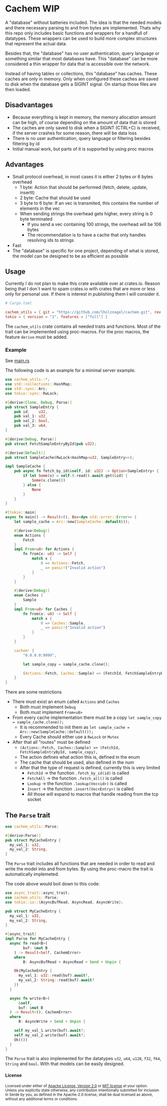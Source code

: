 # Cachem WIP

A "database" without batteries included.
The idea is that the needed models and there necessary parsing to and from
bytes are implemented.
Thats why this repo only includes basic functions and wrappers for
a handfull of datatypes.
These wrappers can be used to build more complex structures that represent
the actual data.

Besides that, the "database" has no user authentication, query language
or something similar that most databases have.
This "database" can be more considered a thin wrapper for data that is
accessible over the network.

Instead of having tables or collections, this "database" has caches.
These caches are only in memory.
Only when configured these caches are saved to disk when the database gets
a SIGINT signal.
On startup those files are then loaded.

## Disadvantages

- Because everything is kept in memory, the memory allocation amount can be high, of course depending on the amount of data that is stored
- The caches are only saved to disk when a SIGINT (CTRL+C) is received, if the server crashes for some reason, there will be data loss
- There is no user authentication, query language or filtering besides filtering by id
- Initial manual work, but parts of it is supported by using proc macros

## Advantages

- Small protocol overhead, in most cases it is either 2 bytes or 6 bytes overhead
  - 1 byte: Action that should be performed (fetch, delete, update, insertt)
  - 2 byte: Cache that should be used
  - 3 byte to 6 byte: If an vec is transmited, this contains the number of elements in the vec
  - When sending strings the overhead gets higher, every string is 0 byte terminated
    - If you send a vec containing 100 strings, the overhead will be 106 bytes
    - The recommendation is to have a cache that only handles resolving ids to strings
- Fast
- The "database" is specific for one project, depending of what is stored, the model can be designed to be as efficient as possible

## Usage

Currently I do not plan to make this crate available over at crates.io.
Reason being that I don´t want to spam crates.io with crates that are more or
less only for personal use.
If there is interest in publishing them I will consider it.

``` toml
# Cargo.toml

cachem_utils = { git = "https://github.com/lholznagel/cachem.git", rev = "INSERT_LATEST_GIT_REV", features = ["derive"] }
tokio = { version = "1", features = ["full"] }
```

The `cachem_utils` crate contains all needed traits and functions.
Most of the trait can be implemented using proc-macros.
For the proc macros, the feature `derive` must be added.

### Example

See [main.rs](./example/src/main.rs)

The following code is an example for a minimal server example.

``` rust
use cachem_utils::*;
use std::collections::HashMap;
use std::sync::Arc;
use tokio::sync::RwLock;

#[derive(Clone, Debug, Parse)]
pub struct SampleEntry {
    pub id:    u32,
    pub val_1: u32,
    pub val_2: bool,
    pub val_3: u64,
}

#[derive(Debug, Parse)]
pub struct FetchSampleEntryById(pub u32);

#[derive(Default)]
pub struct SampleCache(RwLock<HashMap<u32, SampleEntry>>);

impl SampleCache {
    pub async fn fetch_by_id(&self, id: u32) -> Option<SampleEntry> {
        if let Some(x) = self.0.read().await.get(&id) {
            Some(x.clone())
        } else {
            None
        }
    }
}

#[tokio::main]
async fn main() -> Result<(), Box<dyn std::error::Error>> {
    let sample_cache = Arc::new(SampleCache::default());

    #[derive(Debug)]
    enum Actions {
        Fetch
    }
    impl From<u8> for Actions {
        fn from(x: u8) -> Self {
            match x {
                0 => Actions::Fetch,
                _ => panic!("Invalid action")
            }
        }
    }

    #[derive(Debug)]
    enum Caches {
        Sample
    }
    impl From<u8> for Caches {
        fn from(x: u8) -> Self {
            match x {
                0 => Caches::Sample,
                _ => panic!("Invalid action")
            }
        }
    }

    cachem! {
        "0.0.0.0:9999",

        let sample_copy = sample_cache.clone();

        (Actions::Fetch, Caches::Sample) => (FetchId, FetchSampleEntryById, sample_copy),
    }
}
```

There are some restrictions
- There must exist an enum called `Actions` and `Caches`
  - Both must implement `Debug`
  - Both must implement `From<u8>`
- From every cache implementation there must be a copy `let sample_copy = sample_cache.clone();`
  - It is recommended to init them as `let sample_cache = Arc::new(SampleCache::default());`
  - Every Cache should either use a `RwLock` or `Mutex`
- After that all "routes" must be defined
  - `(Actions::Fetch, Caches::Sample) => (FetchId, FetchSampleEntryById, sample_copy),`
  - The action defines what action this is, defined in the enum
  - The cache that should be used, also defined in the num
  - After that the type of request is defined, currently this is very limited
    - `FetchId` -> the function `.fetch_by_id(id)` is called
    - `FetchAll` -> the function `.fetch_all()` is called
    - `Lookup` -> the function `.lookup(Vec<id>)` is called
    - `Insert` -> the function `.insert(Vec<Entry>)` is called
    - All those will expand to macros that handle reading from the tcp socket

## The `Parse` trait

``` rust
use cachem_utils::Parse;

#[derive(Parse)]
pub struct MyCacheEntry {
  my_val_1: u32,
  my_val_2: String,
}
```

The `Parse` trait includes all functions that are needed in order to read and
write the model into and from bytes.
By using the proc-macro the trait is automatically implemeted.

The code above would boil down to this code:

``` rust
use async_trait::async_trait;
use cachem_utils::Parse;
use tokio::io::{AsyncBufRead, AsyncRead, AsyncWrite};

pub struct MyCacheEntry {
  my_val_1: u32,
  my_val_2: String,
}

#[async_trait]
impl Parse for MyCacheEntry {
  async fn read<B>(
        buf: &mut B
    ) -> Result<Self, CachemError>
    where
        B: AsyncBufRead + AsyncRead + Send + Unpin {

    Ok(MyCacheEntry {
      my_val_1: u32::read(buf).await?,
      my_val_2: String::read(buf).await?
    })
  }

  async fn write<B>(
      &self,
      buf: &mut B
  ) -> Result<(), CachemError>
  where
      B: AsyncWrite + Send + Unpin {

    self.my_val_1.write(buf).await?;
    self.my_val_2.write(buf).await?;
    Ok(())
  }
}
```

The `Parse` trait is also implemented for the datatypes `u32`, `u64`, `u128`,
`f32`, `f64`, `String` and `bool`.
With that models can be easily designed.

#### License

<sup>
Licensed under either of <a href="LICENSE-APACHE">Apache License, Version
2.0</a> or <a href="LICENSE-MIT">MIT license</a> at your option.
</sup>

<br>

<sub>
Unless you explicitly state otherwise, any contribution intentionally submitted
for inclusion in Serde by you, as defined in the Apache-2.0 license, shall be
dual licensed as above, without any additional terms or conditions.
</sub>
